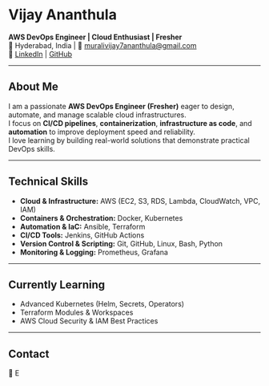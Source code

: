# Vijay Ananthula
**AWS DevOps Engineer | Cloud Enthusiast | Fresher**  
📍 Hyderabad, India | 📧 muralivijay7ananthula@gmail.com  
🔗 [LinkedIn](https://www.linkedin.com/in/vijayananthula) | [GitHub](https://github.com/VijayAnanthula)

---

## About Me
I am a passionate **AWS DevOps Engineer (Fresher)** eager to design, automate, and manage scalable cloud infrastructures.  
I focus on **CI/CD pipelines**, **containerization**, **infrastructure as code**, and **automation** to improve deployment speed and reliability.  
I love learning by building real-world solutions that demonstrate practical DevOps skills.

---

## Technical Skills
- **Cloud & Infrastructure:** AWS (EC2, S3, RDS, Lambda, CloudWatch, VPC, IAM)  
- **Containers & Orchestration:** Docker, Kubernetes  
- **Automation & IaC:** Ansible, Terraform  
- **CI/CD Tools:** Jenkins, GitHub Actions  
- **Version Control & Scripting:** Git, GitHub, Linux, Bash, Python  
- **Monitoring & Logging:** Prometheus, Grafana  

---

## Currently Learning
- Advanced Kubernetes (Helm, Secrets, Operators)  
- Terraform Modules & Workspaces  
- AWS Cloud Security & IAM Best Practices  

---

## Contact
📧 E
